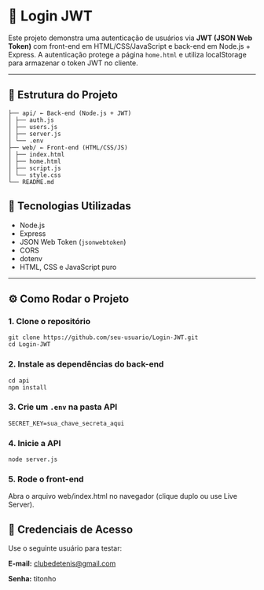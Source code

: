 # 🔐 Login JWT

Este projeto demonstra uma autenticação de usuários via **JWT (JSON Web Token)** com front-end em HTML/CSS/JavaScript e back-end em Node.js + Express. A autenticação protege a página `home.html` e utiliza localStorage para armazenar o token JWT no cliente.

---

## 📁 Estrutura do Projeto

```
├── api/ ← Back-end (Node.js + JWT)
│ ├── auth.js
│ ├── users.js
│ ├── server.js
│ └── .env
├── web/ ← Front-end (HTML/CSS/JS)
│ ├── index.html
│ ├── home.html
│ ├── script.js
│ └── style.css
└── README.md
```

## 🚀 Tecnologias Utilizadas

- Node.js
- Express
- JSON Web Token (`jsonwebtoken`)
- CORS
- dotenv
- HTML, CSS e JavaScript puro

---

## ⚙️ Como Rodar o Projeto

### 1. Clone o repositório

```
git clone https://github.com/seu-usuario/Login-JWT.git
cd Login-JWT
```

### 2. Instale as dependências do back-end


```
cd api
npm install
```

### 3. Crie um `.env` na pasta API

```
SECRET_KEY=sua_chave_secreta_aqui
```

### 4. Inicie a API
```
node server.js
```

### 5. Rode o front-end

Abra o arquivo web/index.html no navegador (clique duplo ou use Live Server).

## 👤 Credenciais de Acesso

Use o seguinte usuário para testar:

**E-mail:** clubedetenis@gmail.com

**Senha:** titonho